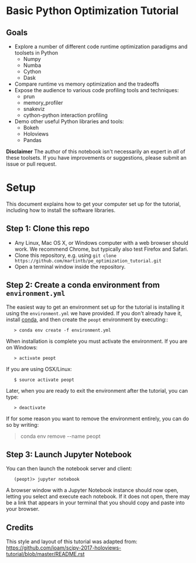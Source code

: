 Basic Python Optimization Tutorial
==================================

Goals
-----
- Explore a number of different code runtime optimization paradigms and toolsets in Python
    - Numpy
    - Numba
    - Cython
    - Dask
- Compare runtime vs memory optimization and the tradeoffs
- Expose the audience to various code profiling tools and techniques:
    - prun
    - memory_profiler
    - snakeviz
    - cython-python interaction profiling
- Demo other useful Python libraries and tools:
    - Bokeh
    - Holoviews
    - Pandas

**Disclaimer**
The author of this notebook isn't necessarily an expert in *all* of these 
toolsets. If you have improvements or suggestions, please submit an issue
or pull request.

Setup
=====
This document explains how to get your computer set up for the
tutorial, including how to install the software libraries.

Step 1: Clone this repo
-----------------------

- Any Linux, Mac OS X, or Windows computer with a web browser should work.  We recommend Chrome, but typically also test Firefox and Safari.
- Clone this repository, e.g. using ```git clone https://github.com/martintb/pe_optimization_tutorial.git```
- Open a terminal window inside the repository.


Step 2: Create a conda environment from ``environment.yml``
-----------------------------------------------------------

The easiest way to get an environment set up for the tutorial is
installing it using the ``environment.yml`` we have provided. If you
don't already have it, install [conda](https://www.continuum.io/downloads),
and then create the ``peopt`` environment by executing::
```
   > conda env create -f environment.yml
```
When installation is complete you must activate the environment. If you
are on Windows:
```
   > activate peopt
```
If you are using OSX/Linux:
```
   $ source activate peopt
```

Later, when you are ready to exit the environment after the tutorial, you can type:
```
   > deactivate
```
If for some reason you want to remove the environment entirely, you can do so by writing:

   > conda env remove --name peopt


Step 3: Launch Jupyter Notebook
-------------------------------

You can then launch the notebook server and client:
```
   (peopt)> jupyter notebook 
```
A browser window with a Jupyter Notebook instance should now open, letting
you select and execute each notebook. If it does not open, there may be a link
that appears in your terminal that you should copy and paste into your browser.

Credits
-------
This style and layout of this tutorial was adapted from:
https://github.com/ioam/scipy-2017-holoviews-tutorial/blob/master/README.rst
